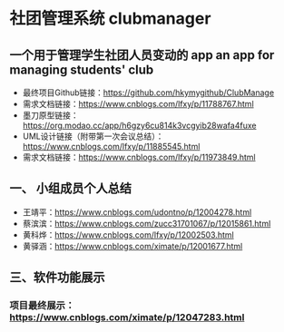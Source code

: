 # 社团管理系统 clubmanager 
## 一个用于管理学生社团人员变动的 app an app for managing students' club 
- 最终项目Github链接：https://github.com/hkymygithub/ClubManage
- 需求文档链接：https://www.cnblogs.com/lfxy/p/11788767.html
- 墨刀原型链接：https://org.modao.cc/app/h6gzy6cu814k3vcgyib28wafa4fuxe
- UML设计链接（附带第一次会议总结）：https://www.cnblogs.com/lfxy/p/11885545.html
- 需求文档链接：https://www.cnblogs.com/lfxy/p/11973849.html

  
## 一、 小组成员个人总结
- 王靖平：https://www.cnblogs.com/udontno/p/12004278.html
- 蔡滨滨：https://www.cnblogs.com/zucc31701067/p/12015861.html
- 黄科烨：https://www.cnblogs.com/lfxy/p/12002503.html
- 黄驿涵：https://www.cnblogs.com/ximate/p/12001677.html

 

## 三、软件功能展示
### 项目最终展示： https://www.cnblogs.com/ximate/p/12047283.html
